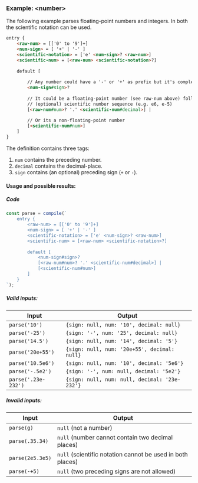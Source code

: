 ### Example: \<number\>
The following example parses floating-point numbers and integers. 
In both the scientific notation can be used.

```html
entry {
    <raw-num> = [['0' to '9']+]
    <num-sign> = [ '+' | '-' ]
    <scientific-notation> = ['e' <num-sign>? <raw-num>]
    <scientific-num> = [<raw-num> <scientific-notation>?]
    
    default [
    
        // Any number could have a '-' or '+' as prefix but it's completly optional.
        <num-sign#sign>?
    
        // It could be a floating-point number (see raw-num above) followed by a
        // (optional) scientific number sequence (e.g. e6, e-5)
        [<raw-num#num>? '.' <scientific-num#decimal>] |
    
        // Or its a non-floating-point number
        [<scientific-num#num>]
    ]
}
```

The definition contains three tags:
1. `num` contains the preceding number. 
2. `decimal` contains the decimal-place.
3. `sign` contains (an optional) preceding sign (`+` or `-`).

#### Usage and possible results:

##### Code
```js
const parse = compile(`
    entry {
        <raw-num> = [['0' to '9']+]
        <num-sign> = [ '+' | '-' ]
        <scientific-notation> = ['e' <num-sign>? <raw-num>]
        <scientific-num> = [<raw-num> <scientific-notation>?]
        
        default [
            <num-sign#sign>?
            [<raw-num#num>? '.' <scientific-num#decimal>] |
            [<scientific-num#num>]
        ]
    }
`);
```

##### Valid inputs:
| Input | Output |
| ----- | ------ |
| `parse('10')` | `{sign: null, num: '10', decimal: null}` |
| `parse('-25')` | `{sign: '-', num: '25', decimal: null}` |
| `parse('14.5')` | `{sign: null, num: '14', decimal: '5'}` |
| `parse('20e+55')` | `{sign: null, num: '20e+55', decimal: null}` |
| `parse('10.5e6')` | `{sign: null, num: '10', decimal: '5e6'}` |
| `parse('-.5e2')` | `{sign: '-', num: null, decimal: '5e2'}` |
| `parse('.23e-232')` | `{sign: null, num: null, decimal: '23e-232'}` |

##### Invalid inputs:
| Input | Output |
| ----- | ------ |
| `parse(g)` | `null` (not a number) |
| `parse(.35.34)` | `null` (number cannot contain two decimal places) |
| `parse(2e5.3e5)` | `null` (scientific notation cannot be used in both places) |
| `parse(-+5)` | `null` (two preceding signs are not allowed) |
